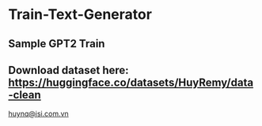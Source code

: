 # Train-Text-Generator
Sample GPT2 Train
---------
Download dataset here: https://huggingface.co/datasets/HuyRemy/data-clean
---------
huynq@isi.com.vn
